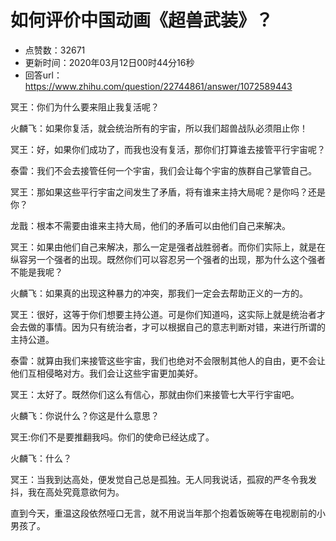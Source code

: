 # 如何评价中国动画《超兽武装》？
- 点赞数：32671
- 更新时间：2020年03月12日00时44分16秒
- 回答url：https://www.zhihu.com/question/22744861/answer/1072589443
<body>
 <p data-pid="xA_A2KyF">冥王：你们为什么要来阻止我复活呢？</p>
 <p data-pid="FjIOgbX0">火麟飞：如果你复活，就会统治所有的宇宙，所以我们超兽战队必须阻止你！</p>
 <p data-pid="36OcEu3q">冥王：好，如果你们成功了，而我也没有复活，那你们打算谁去接管平行宇宙呢？</p>
 <p data-pid="Me3NfglH">泰雷：我们不会去接管任何一个宇宙，我们会让每个宇宙的族群自己掌管自己。</p>
 <p data-pid="g9VdfhAp">冥王：那如果这些平行宇宙之间发生了矛盾，将有谁来主持大局呢？是你吗？还是你？</p>
 <p data-pid="61PRSLAR">龙戬：根本不需要由谁来主持大局，他们的矛盾可以由他们自己来解决。</p>
 <p data-pid="ANhTgYTN">冥王：如果由他们自己来解决，那么一定是强者战胜弱者。而你们实际上，就是在纵容另一个强者的出现。既然你们可以容忍另一个强者的出现，那为什么这个强者不能是我呢？</p>
 <p data-pid="wvIYyY1V">火麟飞：如果真的出现这种暴力的冲突，那我们一定会去帮助正义的一方的。</p>
 <p data-pid="u64qlTZE">冥王：很好，这等于你们想要主持公道。可是你们知道吗，这实际上就是统治者才会去做的事情。因为只有统治者，才可以根据自己的意志判断对错，来进行所谓的主持公道。</p>
 <p data-pid="PrpB7Y4N">泰雷：就算由我们来接管这些宇宙，我们也绝对不会限制其他人的自由，更不会让他们互相侵略对方。我们会让这些宇宙更加美好。</p>
 <p data-pid="QM66u_9v">冥王：太好了。既然你们这么有信心，那就由你们来接管七大平行宇宙吧。</p>
 <p data-pid="tetN8aXU">火麟飞：你说什么？你这是什么意思？</p>
 <p data-pid="kKx20ISn">冥王:你们不是要推翻我吗。你们的使命已经达成了。</p>
 <p data-pid="8pJXos9-">火麟飞：什么？</p>
 <p data-pid="bhxspARp">冥王：当我到达高处，便发觉自己总是孤独。无人同我说话，孤寂的严冬令我发抖，我在高处究竟意欲何为。</p>
 <p data-pid="LsyHM1i8">直到今天，重温这段依然哑口无言，就不用说当年那个抱着饭碗等在电视剧前的小男孩了。</p>
</body>